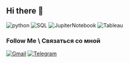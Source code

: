## Hi there 👋

<!--
**DataNikita/DataNikita** is a ✨ _special_ ✨ repository because its `README.md` (this file) appears on your GitHub profile.

Here are some ideas to get you started:

- 🔭 I’m currently working on ...
- 🌱 I’m currently learning ...
- 👯 I’m looking to collaborate on ...
- 🤔 I’m looking for help with ...
- 💬 Ask me about ...
- 📫 How to reach me: ...
- 😄 Pronouns: ...
- ⚡ Fun fact: ...
-->


![python](https://img.shields.io/badge/-Python-DCDCDC?style=for-the-badge&logo=python)
![SQL](https://img.shields.io/badge/-PostgreSQL-DCDCDC?style=for-the-badge&logo=postgreSQL)
![JupiterNotebook](https://img.shields.io/badge/-Jupyter-DCDCDC?style=for-the-badge&logo=jupyter)
![Tableau](https://img.shields.io/badge/-Tableau-DCDCDC?style=for-the-badge&logo=tableau)


### Follow Me \ Связаться со мной
[![Gmail](https://img.shields.io/badge/-mail-DCDCDC?style=for-the-badge&logo=Gmail)](mailto:kolobashkin.nikita@gmail.com)
[![Telegram](https://img.shields.io/badge/-Telegram-DCDCDC?style=for-the-badge&logo=Telegram)](https://t.me/Klbshknnk)
